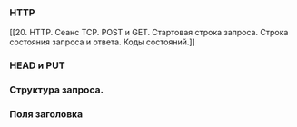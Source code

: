 ### HTTP
[[20. HTTP. Сеанс TCP. POST и GET. Стартовая строка запроса. Строка состояния запроса и ответа. Коды состояний.]]

### HEAD и PUT

### Структура запроса.

### Поля заголовка

### 